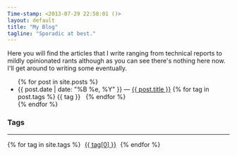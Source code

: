 ```yaml
---
Time-stamp: <2013-07-29 22:58:01 ()>
layout: default
title: "My Blog"
tagline: "Sporadic at best."
---
```


Here you will find the articles that I write ranging from technical
reports to mildly opinionated rants although as you can see there's
nothing here now. I'll get around to writing some eventually.

<ul>
  {% for post in site.posts %}
  <li>
    <span class="post-list-date">{{ post.date | date: "%B %e, %Y" }}</span>
	&mdash;
	<a href="{{ post.url }}">{{ post.title }}</a>
	<span class="post-tags">
	{% for tag in post.tags %}
	  <span class="accent">{{ tag }}</span> &nbsp;
	{% endfor %}
	</span>
  </li>
  {% endfor %}
</ul>


### Tags
<hr/>


<div class="tag-cloud">
   {% for tag in site.tags %}
      <a href="#posts-tag" id="{{ forloop.index }}" class="__tag" style="margin: 5px">{{ tag[0] }}</a>
      <ul id="list_{{ forloop.index }}" style="display:none;">
         {% for post in tag[1] %}
            <li><a href="{{ post.url }}">{{ post.title }}</a></li>
         {% endfor %}
      </ul>
   {% endfor %}
</div>

<div id ="posts-tags" class="post-list" style="margin: 50px;"></div>

<script type="text/javascript">
   $(function() {
      var minFont = 15.0,
          maxFont = 40.0,
          diffFont = maxFont - minFont,
          size = 0;
       
      {% assign max = 1.0 %}
      {% for tag in site.tags %}
         {% if tag[1].size > max %}
            {% assign max = tag[1].size %}
         {% endif %}
      {% endfor %}
            
      {% for tag in site.tags %}
         size = (Math.log({{ tag[1].size }}) / Math.log({{ max }})) * diffFont + minFont;
         $("#{{ forloop.index }}").css("font-size", size + "px");
      {% endfor %}

      $('.tag-cloud a[class^="__tag"]').click(function() {
         $('.post-list').empty();
         $('#list_' + $(this).attr('id')).each(function() {
            $('.post-list').append('<ul>' + $(this).html() + '</ul>');
         });
      });
   });
</script>

	  
